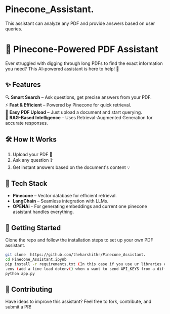# Pinecone_Assistant.
This assistant can analyze any PDF and provide answers based on user queries.

# 📄 Pinecone-Powered PDF Assistant  

Ever struggled with digging through long PDFs to find the exact information you need? This AI-powered assistant is here to help! 🚀  

## ✨ Features  
🔍 **Smart Search** – Ask questions, get precise answers from your PDF.  
⚡ **Fast & Efficient** – Powered by Pinecone for quick retrieval.  
📁 **Easy PDF Upload** – Just upload a document and start querying.  
🤖 **RAG-Based Intelligence** – Uses Retrieval-Augmented Generation for accurate responses.  

## 🛠️ How It Works  
1. Upload your PDF 📑  
2. Ask any question ❓  
3. Get instant answers based on the document's content 💡  

## 🔧 Tech Stack  
- **Pinecone** – Vector database for efficient retrieval.  
- **LangChain** – Seamless integration with LLMs.  
- **OPENAi** - For generating embeddings and current one pinecone assistant handles everything.

## 🚀 Getting Started  
Clone the repo and follow the installation steps to set up your own PDF assistant.  

```bash
git clone  https://github.com/theharshithr/Pinecone_Assistant.
cd Pinecone_Assistant.ipynb
pip install -r requirements.txt (In this case if you use ur libraries external use this method)
.env (add a line load dotenv() when u want to send API_KEYS from a different environment file and access it in coding env)
python app.py
```
## 🤝 Contributing  
Have ideas to improve this assistant? Feel free to fork, contribute, and submit a PR!
